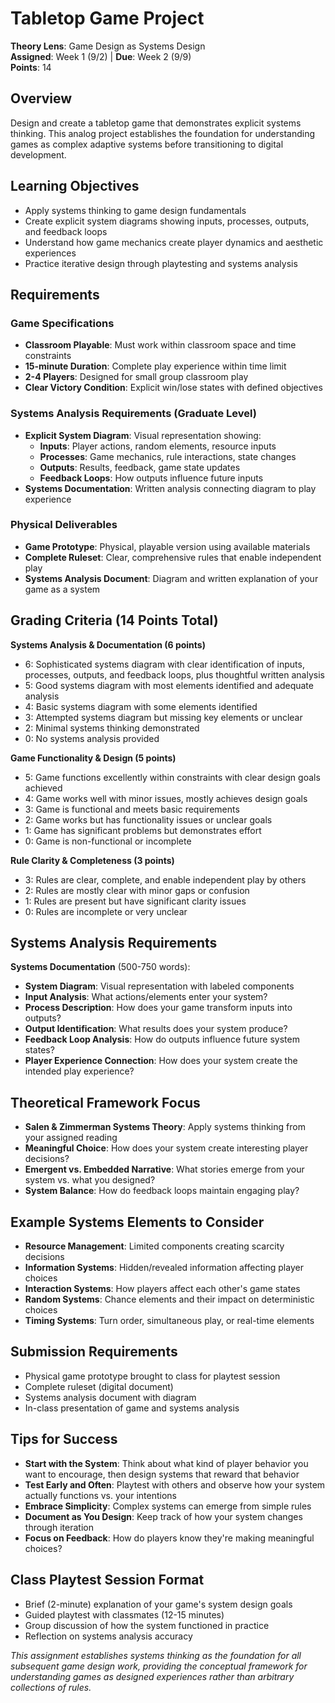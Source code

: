 # Tabletop Game Project
**Theory Lens**: Game Design as Systems Design  
**Assigned**: Week 1 (9/2) | **Due**: Week 2 (9/9)  
**Points**: 14

## Overview
Design and create a tabletop game that demonstrates explicit systems thinking. This analog project establishes the foundation for understanding games as complex adaptive systems before transitioning to digital development.

## Learning Objectives
- Apply systems thinking to game design fundamentals
- Create explicit system diagrams showing inputs, processes, outputs, and feedback loops
- Understand how game mechanics create player dynamics and aesthetic experiences
- Practice iterative design through playtesting and systems analysis

## Requirements

### Game Specifications
- **Classroom Playable**: Must work within classroom space and time constraints
- **15-minute Duration**: Complete play experience within time limit
- **2-4 Players**: Designed for small group classroom play
- **Clear Victory Condition**: Explicit win/lose states with defined objectives

### Systems Analysis Requirements (Graduate Level)
- **Explicit System Diagram**: Visual representation showing:
  - **Inputs**: Player actions, random elements, resource inputs
  - **Processes**: Game mechanics, rule interactions, state changes  
  - **Outputs**: Results, feedback, game state updates
  - **Feedback Loops**: How outputs influence future inputs
- **Systems Documentation**: Written analysis connecting diagram to play experience

### Physical Deliverables
- **Game Prototype**: Physical, playable version using available materials
- **Complete Ruleset**: Clear, comprehensive rules that enable independent play
- **Systems Analysis Document**: Diagram and written explanation of your game as a system

## Grading Criteria (14 Points Total)

**Systems Analysis & Documentation (6 points)**
- 6: Sophisticated systems diagram with clear identification of inputs, processes, outputs, and feedback loops, plus thoughtful written analysis
- 5: Good systems diagram with most elements identified and adequate analysis
- 4: Basic systems diagram with some elements identified
- 3: Attempted systems diagram but missing key elements or unclear
- 2: Minimal systems thinking demonstrated
- 0: No systems analysis provided

**Game Functionality & Design (5 points)**  
- 5: Game functions excellently within constraints with clear design goals achieved
- 4: Game works well with minor issues, mostly achieves design goals
- 3: Game is functional and meets basic requirements
- 2: Game works but has functionality issues or unclear goals
- 1: Game has significant problems but demonstrates effort
- 0: Game is non-functional or incomplete

**Rule Clarity & Completeness (3 points)**
- 3: Rules are clear, complete, and enable independent play by others
- 2: Rules are mostly clear with minor gaps or confusion
- 1: Rules are present but have significant clarity issues
- 0: Rules are incomplete or very unclear

## Systems Analysis Requirements
**Systems Documentation** (500-750 words):
- **System Diagram**: Visual representation with labeled components
- **Input Analysis**: What actions/elements enter your system?
- **Process Description**: How does your game transform inputs into outputs?
- **Output Identification**: What results does your system produce?
- **Feedback Loop Analysis**: How do outputs influence future system states?
- **Player Experience Connection**: How does your system create the intended play experience?

## Theoretical Framework Focus
- **Salen & Zimmerman Systems Theory**: Apply systems thinking from your assigned reading
- **Meaningful Choice**: How does your system create interesting player decisions?
- **Emergent vs. Embedded Narrative**: What stories emerge from your system vs. what you designed?
- **System Balance**: How do feedback loops maintain engaging play?

## Example Systems Elements to Consider
- **Resource Management**: Limited components creating scarcity decisions
- **Information Systems**: Hidden/revealed information affecting player choices
- **Interaction Systems**: How players affect each other's game states
- **Random Systems**: Chance elements and their impact on deterministic choices
- **Timing Systems**: Turn order, simultaneous play, or real-time elements

## Submission Requirements
- Physical game prototype brought to class for playtest session
- Complete ruleset (digital document)
- Systems analysis document with diagram
- In-class presentation of game and systems analysis

## Tips for Success
- **Start with the System**: Think about what kind of player behavior you want to encourage, then design systems that reward that behavior
- **Test Early and Often**: Playtest with others and observe how your system actually functions vs. your intentions
- **Embrace Simplicity**: Complex systems can emerge from simple rules
- **Document as You Design**: Keep track of how your system changes through iteration
- **Focus on Feedback**: How do players know they're making meaningful choices?

## Class Playtest Session Format
- Brief (2-minute) explanation of your game's system design goals
- Guided playtest with classmates (12-15 minutes)
- Group discussion of how the system functioned in practice
- Reflection on systems analysis accuracy

*This assignment establishes systems thinking as the foundation for all subsequent game design work, providing the conceptual framework for understanding games as designed experiences rather than arbitrary collections of rules.*